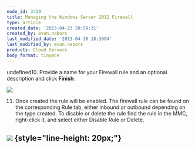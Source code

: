 ```yaml
---
node_id: 3429
title: Managing the Windows Server 2012 Firewall
type: article
created_date: '2013-04-23 20:59:31'
created_by: evan.nabors
last_modified_date: '2013-04-30 18:3604'
last_modified_by: evan.nabors
products: Cloud Servers
body_format: tinymce
---
```


undefined10. Provide a name for your Firewall rule and an optional description
and click **Finish**.

![](/knowledge_center/sites/default/files/field/image/rule_name.png)

11. Once created the rule will be enabled. The firewall rule can be
found on the corresponding Rule tab, either inbound or outbound
depending on the type created. To disable or delete the rule find the
rule in the MMC, right-click it, and select either Disable Rule or
Delete.

![](/knowledge_center/sites/default/files/field/image/custom_disable.png) {style="line-height: 20px;"}
-------------------------------------------------------------------------

